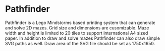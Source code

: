 # Pathfinder
Pathfinder is a Lego Mindstorms based printing system that can generate and solve 2D mazes. Grid size and dimensions are cusomizable. Maze width and height is limited to 20 tiles to support international A4 sized paper. In addition to draw and solve mazes Pathfinder can also draw simple SVG paths as well. Draw area of the SVG file should be set as 1750x1650.
